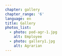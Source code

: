 ```yaml
---
chapter: gallery
chapter_range: '6'
language: en
title: Gallery
photos_list:
  - photo: pod-agr-1.jpg
    alt: Employee
  - photo: gallery1.jpg
    alt: Agrarian
---
```

